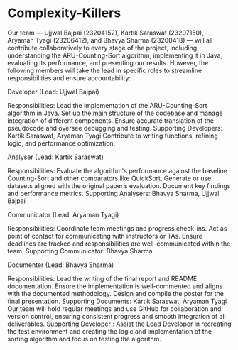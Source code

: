 # Complexity-Killers

Our team — Ujjwal Bajpai (23204152), Kartik Saraswat (23207150), Aryaman Tyagi (23206412), and Bhavya Sharma (23200418) — will all contribute collaboratively to every stage of the project, including understanding the ARU-Counting-Sort algorithm, implementing it in Java, evaluating its performance, and presenting our results. However, the following members will take the lead in specific roles to streamline responsibilities and ensure accountability:

Developer (Lead: Ujjwal Bajpai)

Responsibilities:
Lead the implementation of the ARU-Counting-Sort algorithm in Java.
Set up the main structure of the codebase and manage integration of different components.
Ensure accurate translation of the pseudocode and oversee debugging and testing.
Supporting Developers: Kartik Saraswat, Aryaman Tyagi
Contribute to writing functions, refining logic, and performance optimization.

Analyser (Lead: Kartik Saraswat)

Responsibilities:
Evaluate the algorithm's performance against the baseline Counting-Sort and other comparators like QuickSort.
Generate or use datasets aligned with the original paper’s evaluation.
Document key findings and performance metrics.
Supporting Analysers: Bhavya Sharma, Ujjwal Bajpai

Communicator (Lead: Aryaman Tyagi)

Responsibilities:
Coordinate team meetings and progress check-ins.
Act as point of contact for communicating with instructors or TAs.
Ensure deadlines are tracked and responsibilities are well-communicated within the team.
Supporting Communicator: Bhavya Sharma

Documenter (Lead: Bhavya Sharma)

Responsibilities:
Lead the writing of the final report and README documentation.
Ensure the implementation is well-commented and aligns with the documented methodology.
Design and compile the poster for the final presentation.
Supporting Documents: Kartik Saraswat, Aryaman Tyagi
Our team will hold regular meetings and use GitHub for collaboration and version control, ensuring consistent progress and smooth integration of all deliverables.
Supporting Developer : Assist the Lead Developer in recreating the test environment and creating the logic and implementation of the sorting algorithm and focus on testing the algorithm.



